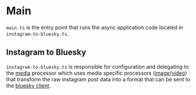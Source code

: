# Main

`main.ts` is the entry point that runs the async application code located in `instagram-to-bluesky.ts`.

## Instagram to Bluesky

`instagram-to-bluesky.ts` is responsible for configuration and delegating to the [media](./media/media.ts) processor which uses media specific processors ([image](./image/image.ts)/[video](./video/video.ts)) that transform the raw instagram post data into a format that can be sent to the [bluesky client](./bluesky/bluesky.ts).
